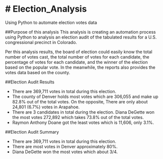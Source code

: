 # # Election_Analysis
Using Python to automate election votes data

##Purpose of this analysis
This analysis is creating an automation process using Python to analysis an election audit of the tabulated results for a U.S. congressional precinct in Colorado. 

Per this analysis results, the board of election could easily know the total number of votes cast, the total number of votes for each candidate, the percentage of votes for each candidate, and the winner of the election based on the popular vote. In the meanwhile, the reports also provides the votes data based on the county. 

##Election Audit Results
- There are 369,711 votes in total during this election.
- The county of Denver holds most votes which are 306,055 and make up 82.8% out of the total votes. On the opposite, There are only about 24,801 (6.7%) votes in Arapahoe.
- There are 3 candidates in total during the election. Diana DeGette won the most votes 272,892 which takes 73.8% out of the total votes.
- Raymon Anthony Doane got the least votes which is 11,606, only 3.1%.

##Election Audit Summary
- There are 369,711 votes in total during this election.
 - There are most votes in Denver approximately 80%.
 - Diana DeGette won the most votes which about 3/4.
